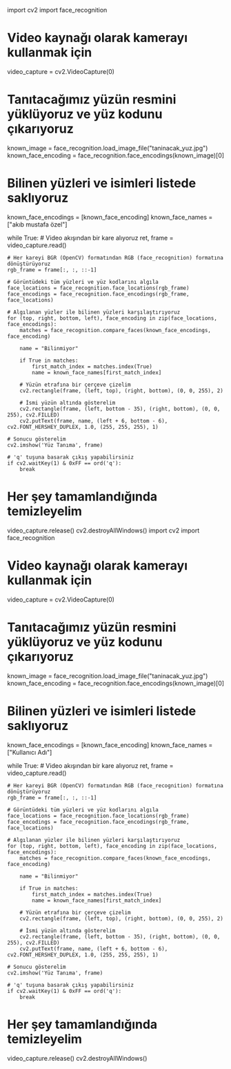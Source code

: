 import cv2
import face_recognition

# Video kaynağı olarak kamerayı kullanmak için
video_capture = cv2.VideoCapture(0)

# Tanıtacağımız yüzün resmini yüklüyoruz ve yüz kodunu çıkarıyoruz
known_image = face_recognition.load_image_file("taninacak_yuz.jpg")
known_face_encoding = face_recognition.face_encodings(known_image)[0]

# Bilinen yüzleri ve isimleri listede saklıyoruz
known_face_encodings = [known_face_encoding]
known_face_names = ["akıb mustafa özel"]

while True:
    # Video akışından bir kare alıyoruz
    ret, frame = video_capture.read()

    # Her kareyi BGR (OpenCV) formatından RGB (face_recognition) formatına dönüştürüyoruz
    rgb_frame = frame[:, :, ::-1]

    # Görüntüdeki tüm yüzleri ve yüz kodlarını algıla
    face_locations = face_recognition.face_locations(rgb_frame)
    face_encodings = face_recognition.face_encodings(rgb_frame, face_locations)

    # Algılanan yüzler ile bilinen yüzleri karşılaştırıyoruz
    for (top, right, bottom, left), face_encoding in zip(face_locations, face_encodings):
        matches = face_recognition.compare_faces(known_face_encodings, face_encoding)

        name = "Bilinmiyor"

        if True in matches:
            first_match_index = matches.index(True)
            name = known_face_names[first_match_index]

        # Yüzün etrafına bir çerçeve çizelim
        cv2.rectangle(frame, (left, top), (right, bottom), (0, 0, 255), 2)

        # İsmi yüzün altında gösterelim
        cv2.rectangle(frame, (left, bottom - 35), (right, bottom), (0, 0, 255), cv2.FILLED)
        cv2.putText(frame, name, (left + 6, bottom - 6), cv2.FONT_HERSHEY_DUPLEX, 1.0, (255, 255, 255), 1)

    # Sonucu gösterelim
    cv2.imshow('Yüz Tanıma', frame)

    # 'q' tuşuna basarak çıkış yapabilirsiniz
    if cv2.waitKey(1) & 0xFF == ord('q'):
        break

# Her şey tamamlandığında temizleyelim
video_capture.release()
cv2.destroyAllWindows()
import cv2
import face_recognition

# Video kaynağı olarak kamerayı kullanmak için
video_capture = cv2.VideoCapture(0)

# Tanıtacağımız yüzün resmini yüklüyoruz ve yüz kodunu çıkarıyoruz
known_image = face_recognition.load_image_file("taninacak_yuz.jpg")
known_face_encoding = face_recognition.face_encodings(known_image)[0]

# Bilinen yüzleri ve isimleri listede saklıyoruz
known_face_encodings = [known_face_encoding]
known_face_names = ["Kullanıcı Adı"]

while True:
    # Video akışından bir kare alıyoruz
    ret, frame = video_capture.read()

    # Her kareyi BGR (OpenCV) formatından RGB (face_recognition) formatına dönüştürüyoruz
    rgb_frame = frame[:, :, ::-1]

    # Görüntüdeki tüm yüzleri ve yüz kodlarını algıla
    face_locations = face_recognition.face_locations(rgb_frame)
    face_encodings = face_recognition.face_encodings(rgb_frame, face_locations)

    # Algılanan yüzler ile bilinen yüzleri karşılaştırıyoruz
    for (top, right, bottom, left), face_encoding in zip(face_locations, face_encodings):
        matches = face_recognition.compare_faces(known_face_encodings, face_encoding)

        name = "Bilinmiyor"

        if True in matches:
            first_match_index = matches.index(True)
            name = known_face_names[first_match_index]

        # Yüzün etrafına bir çerçeve çizelim
        cv2.rectangle(frame, (left, top), (right, bottom), (0, 0, 255), 2)

        # İsmi yüzün altında gösterelim
        cv2.rectangle(frame, (left, bottom - 35), (right, bottom), (0, 0, 255), cv2.FILLED)
        cv2.putText(frame, name, (left + 6, bottom - 6), cv2.FONT_HERSHEY_DUPLEX, 1.0, (255, 255, 255), 1)

    # Sonucu gösterelim
    cv2.imshow('Yüz Tanıma', frame)

    # 'q' tuşuna basarak çıkış yapabilirsiniz
    if cv2.waitKey(1) & 0xFF == ord('q'):
        break

# Her şey tamamlandığında temizleyelim
video_capture.release()
cv2.destroyAllWindows()
